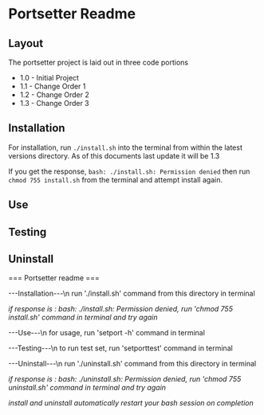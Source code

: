 # Portsetter Readme

## Layout

The portsetter project is laid out in three code portions

* 1.0 - Initial Project
* 1.1 - Change Order 1
* 1.2 - Change Order 2
* 1.3 - Change Order 3

## Installation

For installation, run
`./install.sh`
into the terminal from within the latest versions directory.
As of this documents last update it will be 1.3

If you get the response, 
`bash: ./install.sh: Permission denied`
then run
`chmod 755 install.sh`
from the terminal and attempt install again.

## Use

## Testing

## Uninstall

=== Portsetter readme ===

---Installation---\n
run './install.sh' command from this directory in terminal

*if response is : bash: ./install.sh: Permission denied,
run 'chmod 755 install.sh' command in terminal and try again*

---Use---\n
for usage, run 'setport -h' command in terminal

---Testing---\n
to run test set, run 'setporttest' command in terminal

---Uninstall---\n
run './uninstall.sh' command from this directory in terminal

*if response is : bash: ./uninstall.sh: Permission denied,
run 'chmod 755 uninstall.sh' command in terminal and try again*

*install and uninstall automatically restart your bash session on completion*